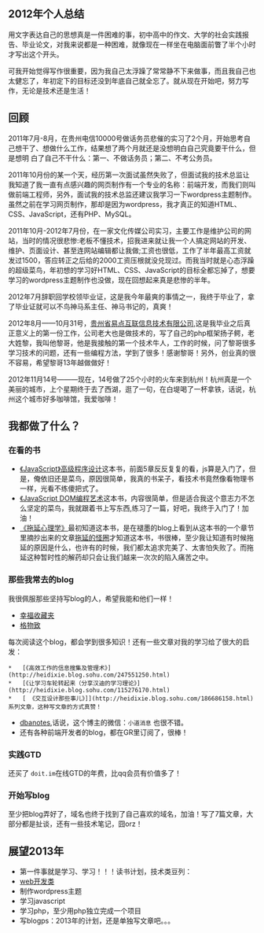 ## 2012年个人总结

用文字表达自己的思想真是一件困难的事，初中高中的作文、大学的社会实践报告、毕业论文，对我来说都是一种困难，就像现在一样坐在电脑面前瞥了半个小时才写出这个开头。

可我开始觉得写作很重要，因为我自己太浮躁了常常静不下来做事，而且我自己也太健忘了，年初定下的目标还没到年底自己就全忘了。就从现在开始吧，努力写作，无论是技术还是生活！

## 回顾

2011年7月-8月，在贵州电信10000号做话务员悲催的实习了2个月，开始思考自己想干了、想做什么工作，结果想了两个月就还是没想明白自己究竟要干什么，但是想明 白了自己不干什么：第一、不做话务员；第二、不考公务员。

2011年10月份的某一个天，经历第一次面试虽然失败了，但面试我的技术总监让我知道了我一直有点感兴趣的网页制作有一个专业的名称：前端开发，而我们则叫做前端工程师，另外，面试我的技术总监还建议我学习一下wordpress主题制作。虽然之前在学习网页制作，那却是因为wordpress，我才真正的知道HTML、CSS、JavaScript，还有PHP、MySQL。

2011年10月-2012年7月份，在一家文化传媒公司实习，主要工作是维护公司的网站，当时的情况很悲惨:老板不懂技术，招我进来就让我一个人搞定网站的开发、维护、页面设计、甚至连网站编辑都让我做;工资也很低，工作了半年最高工资就发过1500，答应转正之后给的2000工资压根就没兑现过。而我当时就是心态浮躁的超级菜鸟，年初想的学习好HTML、CSS、JavaScript的目标全都忘掉了，想要学习的wordpress主题制作也没做，现在回想起来真是悲惨的半年。

2012年7月辞职回学校领毕业证，这是我今年最爽的事情之一，我终于毕业了，拿了毕业证就可以不鸟神马系主任、神马书记的，真爽！

2012年8月——10月31号，[贵州省易点互联信息技术有限公司](http://www.yidianhulian.com),这是我毕业之后真正意义上的第一份工作，公司老大也是做技术的，写了自己的php框架扬子鳄，老大姓黎，我叫他黎哥，他是我接触的第一个技术牛人，工作的时候，问了黎哥很多学习技术的问题，还有一些编程方法，学到了很多！感谢黎哥！另外，创业真的很不容易，希望黎哥13年越做做好！

2012年11月14号———现在，14号做了25个小时的火车来到杭州！杭州真是一个美丽的城市，上个星期终于去了西湖，逛了一句，在白堤喝了一杯拿铁，话说，杭州这个城市好多咖啡馆，我爱咖啡！

## 我都做了什么？

### 在看的书

*   [《JavaScript》高级程序设计](http://book.douban.com/subject/4886879/)这本书，前面5章反反复复的看，js算是入门了，但是，俺依旧还是菜鸟，原因很简单，我真的书呆子，看技术书竟然像看物理书一样，光看不练傻把式了。
*   [《JavaScript DOM编程艺术](http://book.douban.com/subject/6038371/)这本书，内容很简单，但是适合我这个意志力不怎么坚定的菜鸟，我就跟着书上写东西,练习了一篇，好吧，我终于入门了！加油！
*   [《拖延心理学》](http://book.douban.com/subject/4180711/)最初知道这本书，是在褪墨的blog上看到从这本书的一个章节里摘抄出来的文章[拖延的怪圈](http://www.mifengtd.cn/articles/procrastination-circle.html/comment-page-1)才知道这本书，书很棒，至少我让知道有时候拖延的原因是什么，也许有的时候，我们都太追求完美了、太害怕失败了。而拖延这种暂时性的解药却只会让我们越来一次次的陷入痛苦之中。

### 那些我常去的blog

我很佩服那些坚持写blog的人，希望我能和他们一样！

*   [幸福收藏夹](http://sofish.de)
*   [格物致](http://heidixie.blog.sohu.com/)

每次阅读这个blog，都会学到很多知识！还有一些文章对我的学习给了很大的启发：

    *   [《高效工作的信息搜集及管理术》](http://heidixie.blog.sohu.com/247551250.html)
    *   [《让学习车轮转起来（分享汉迪的学习理论》](http://heidixie.blog.sohu.com/115276170.html)
    *   [ 《交互设计那些事儿》]](http://heidixie.blog.sohu.com/186686158.html)系列文章，这种写文章的方式真赞！

*   [dbanotes](http://dbanotes.net/),话说，这个博主的微信：`小道消息` 也很不错。
*   还有各种前端开发者的blog，都在GR里订阅了，很棒！

### 实践GTD

还买了 `doit.im`在线GTD的年费，比qq会员有价值多了！

### 开始写blog

至少把blog弄好了，域名也终于找到了自己喜欢的域名，加油！写了7篇文章，大部分都是扯谈，还有一些技术笔记，囧orz！

## 展望2013年

*   第一件事就是学习、学习！！！读书计划，技术类豆列：
*   [web开发类](http://book.douban.com/doulist/1693779/#sb20390374)
*   制作wordpress主题
*   学习javascript
*   学习php，至少用php独立完成一个项目
*   写blogps：2013年的计划，还是单独写文章吧。。。
